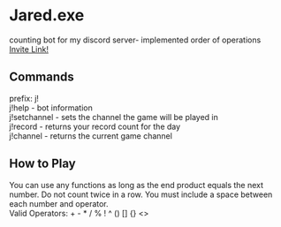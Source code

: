 # Jared.exe
counting bot for my discord server- implemented order of operations <br>
<a href="tinyurl.com/invitejaredexe">Invite Link!</a>

## Commands
prefix: j! <br>
j!help - bot information <br>
j!setchannel - sets the channel the game will be played in <br>
j!record - returns your record count for the day <br>
j!channel - returns the current game channel

## How to Play
You can use any functions as long as the end product equals the next number. Do not count twice in a row. You must include a space between each number and operator. <br>
Valid Operators: + - * / % ! ^ () [] {} <>
